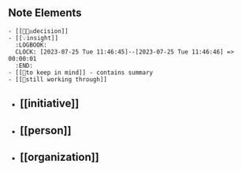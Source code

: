 ## Note Elements
	- [[👩🏻‍⚖️decision]]
	- [[💡insight]]
	  :LOGBOOK:
	  CLOCK: [2023-07-25 Tue 11:46:45]--[2023-07-25 Tue 11:46:46] =>  00:00:01
	  :END:
	- [[🧠to keep in mind]] - contains summary
	- [[🤔still working through]]
- ## [[initiative]]
- ## [[person]]
- ## [[organization]]